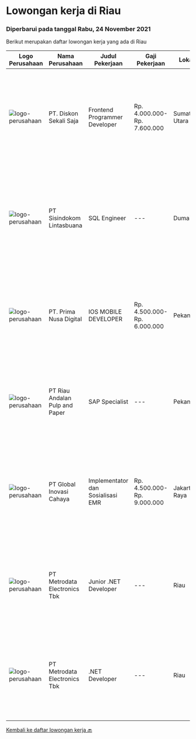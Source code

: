 
  # Lowongan kerja di Riau

  ### Diperbarui pada tanggal Rabu, 24 November 2021

  Berikut merupakan daftar lowongan kerja yang ada di Riau

  |Logo Perusahaan | Nama Perusahaan | Judul Pekerjaan | Gaji Pekerjaan | Lokasi | Deskripsi | Tanggal diunggah | Pranala |
  | -------------- | --------------- | --------------- | --------- | --------- | -------------- | ------- | ----------- |
  |![logo-perusahaan](https://image-service-cdn.seek.com.au/37da413d1d78b985b44db2cacac2517bee9e42db/ee4dce1061f3f616224767ad58cb2fc751b8d2dc)|PT. Diskon Sekali Saja|Frontend Programmer Developer|Rp. 4.000.000-Rp. 7.600.000|Sumatera Utara|# Paham php dan web development# Memiliki Team work effort# Kami memberikan benefit saham (esop) di perusahaan kami untuk kandidat yang tepat#...|Rabu, 17 November 2021|https://www.jobstreet.co.id/id/job/frontend-programmer-developer-3681730?token=0~dbb92aca-0da9-449c-a3ca-6b59be7727d4&sectionRank=1&jobId=jobstreet-id-job-3681730|
|![logo-perusahaan](https://image-service-cdn.seek.com.au/0c0f5a8eba28e76548451d3f79868e8a1ac80d4c/ee4dce1061f3f616224767ad58cb2fc751b8d2dc)|PT Sisindokom Lintasbuana|SQL Engineer|---|Dumai|Requirement: Minimum Bachelor Degree Having MCSA Certification Server 2016 DB Administration Experience in MS SQL Server 2016 Always On Technology Job...|Rabu, 17 November 2021|https://www.jobstreet.co.id/id/job/sql-engineer-3675651?token=0~dbb92aca-0da9-449c-a3ca-6b59be7727d4&sectionRank=2&jobId=jobstreet-id-job-3675651|
|![logo-perusahaan](https://image-service-cdn.seek.com.au/c36a59e41dcff1875ba6991c48643e137d8b5a99/ee4dce1061f3f616224767ad58cb2fc751b8d2dc)|PT. Prima Nusa Digital|IOS MOBILE DEVELOPER|Rp. 4.500.000-Rp. 6.000.000|Pekanbaru|Skills Required: Knowledge and experience with MVVM architecture. Experience with iOS SDK and a deep familiarity with Swift Proven working experience...|Senin, 15 November 2021|https://www.jobstreet.co.id/id/job/ios-mobile-developer-3674044?token=0~dbb92aca-0da9-449c-a3ca-6b59be7727d4&sectionRank=3&jobId=jobstreet-id-job-3674044|
|![logo-perusahaan](https://image-service-cdn.seek.com.au/1cbc2bb2833016eb89f4c08435ee8e7db8e43f63/ee4dce1061f3f616224767ad58cb2fc751b8d2dc)|PT Riau Andalan Pulp and Paper|SAP Specialist|---|Pekanbaru|We're hiring a SAP Specialist to join our team with following qualifications: SAP SD consultant with experience minimum 2 cycle End to End (E2E)...|Minggu, 07 November 2021|https://www.jobstreet.co.id/id/job/sap-specialist-3672614?token=0~dbb92aca-0da9-449c-a3ca-6b59be7727d4&sectionRank=4&jobId=jobstreet-id-job-3672614|
|![logo-perusahaan](https://image-service-cdn.seek.com.au/0e8634f15f905ebbca3868b8e8fea93f774fae5c/ee4dce1061f3f616224767ad58cb2fc751b8d2dc)|PT Global Inovasi Cahaya|Implementator dan Sosialisasi EMR|Rp. 4.500.000-Rp. 9.000.000|Jakarta Raya|Bertanggung jawab atas aktivitas siklus hidup produk untuk portofolio aplikasi EMR (Electronic Medical Record). Implementasi dan sosialisasi EMR...|Selasa, 26 Oktober 2021|https://www.jobstreet.co.id/id/job/implementator-dan-sosialisasi-emr-3669280?token=0~dbb92aca-0da9-449c-a3ca-6b59be7727d4&sectionRank=5&jobId=jobstreet-id-job-3669280|
|![logo-perusahaan](https://image-service-cdn.seek.com.au/0d75518309b56a3cff39daa569b0ba02cc7a22f2/ee4dce1061f3f616224767ad58cb2fc751b8d2dc)|PT Metrodata Electronics Tbk|Junior .NET Developer|---|Riau|Job Description  : Main Job is to Design, Develop, Analyze, troubleshooting Involved in all aspects of the development lifecycle, including...|Senin, 22 November 2021|https://www.jobstreet.co.id/id/job/junior-net-developer-1029429841?token=0~dbb92aca-0da9-449c-a3ca-6b59be7727d4&sectionRank=6&jobId=jobstreet-id-job-1029429841|
|![logo-perusahaan](https://image-service-cdn.seek.com.au/0d75518309b56a3cff39daa569b0ba02cc7a22f2/ee4dce1061f3f616224767ad58cb2fc751b8d2dc)|PT Metrodata Electronics Tbk|.NET Developer|---|Riau|Job Description  : Main Job is to Design, Develop, Analyze, troubleshooting Involved in all aspects of the development lifecycle, including...|Senin, 22 November 2021|https://www.jobstreet.co.id/id/job/net-developer-1029645247?token=0~dbb92aca-0da9-449c-a3ca-6b59be7727d4&sectionRank=7&jobId=jobstreet-id-job-1029645247|


  [Kembali ke daftar lowongan kerja 🔙](../README.md#daftar-lowongan-kerja)
  